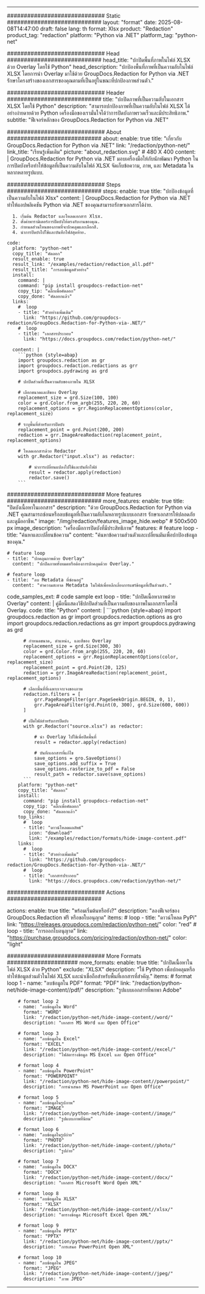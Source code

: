 
---
############################# Static ############################
layout: "format"
date:  2025-08-08T14:47:00
draft: false
lang: th
format: Xlsx
product: "Redaction"
product_tag: "redaction"
platform: "Python via .NET"
platform_tag: "python-net"

############################# Head ############################
head_title: "ปกปิดพื้นที่ภาพในไฟล์ XLSX ด้วย Overlay โดยใช้ Python"
head_description: "ปกป้องพื้นที่ภาพที่เป็นความลับในไฟล์ XLSX โดยการนำ Overlay มาใช้ด้วย GroupDocs.Redaction for Python via .NET รักษาโครงสร้างของเอกสารของคุณตามที่เป็นอยู่ในขณะที่ปกป้องภาพส่วนตัว."

############################# Header ############################
title: "ปกปิดภาพที่เป็นความลับในเอกสาร XLSX โดยใช้ Python" 
description: "สามารถปกป้องภาพที่เป็นความลับในไฟล์ XLSX ได้อย่างง่ายดายด้วย Python เครื่องมือของเรามั่นใจได้ว่าการปิดบังภาพรวดเร็วและมีประสิทธิภาพ."
subtitle: "ฟีเจอร์หลักของ GroupDocs.Redaction for Python via .NET" 

############################# About ############################
about:
    enable: true
    title: "เกี่ยวกับ GroupDocs.Redaction for Python via .NET"
    link: "/redaction/python-net/"
    link_title: "เรียนรู้เพิ่มเติม"
    picture: "about_redaction.svg" # 480 X 400
    content: |
       GroupDocs.Redaction for Python via .NET มอบเครื่องมือให้กับนักพัฒนา Python ในการปิดบังหรือทำให้ข้อมูลที่เป็นความลับในไฟล์ XLSX จัดเก็บข้อความ, ภาพ, และ Metadata ในหลากหลายรูปแบบ.

############################# Steps ############################
steps:
    enable: true
    title: "ปกป้องข้อมูลที่เป็นความลับในไฟล์ Xlsx"
    content: |
      GroupDocs.Redaction for Python via .NET ทำให้แอปพลิเคชัน Python via .NET ของคุณสามารถรักษาเอกสารได้ง่าย.
      
      1. เริ่มต้น Redactor และโหลดเอกสาร Xlsx.
      2. ตั้งค่าพารามิเตอร์การปิดบังให้ตรงกับงานของคุณ.
      3. กำหนดส่วนไหนของภาพที่จะปกคลุมและเลือกสี.
      4. นำการปิดบังไปใช้และบันทึกไฟล์สุดท้าย.
   
    code:
      platform: "python-net"
      copy_title: "คัดลอก"
      result_enable: true
      result_link: "/examples/redaction/redaction_all.pdf"
      result_title: "การลบข้อมูลตัวอย่าง"
      install:
        command: |
        command: "pip install groupdocs-redaction-net"
        copy_tip: "คลิ๊กเพื่อคัดลอก"
        copy_done: "คัดลอกแล้ว"
      links:
        #  loop
        - title: "ตัวอย่างเพิ่มเติม"
          link: "https://github.com/groupdocs-redaction/GroupDocs.Redaction-for-Python-via-.NET/"
        #  loop
        - title: "เอกสารประกอบ"
          link: "https://docs.groupdocs.com/redaction/python-net/"
          
      content: |
        ```python {style=abap}
        import groupdocs.redaction as gr
        import groupdocs.redaction.redactions as grr
        import groupdocs.pydrawing as grd

        # ปกปิดส่วนที่เป็นความลับของภาพใน XLSX

        # เลือกขนาดและสีของ Overlay
        replacement_size = grd.Size(100, 100)
        color = grd.Color.from_argb(255, 220, 20, 60)
        replacement_options = grr.RegionReplacementOptions(color, replacement_size)

        # ระบุพื้นที่สำหรับการปิดบัง
        replacement_point = grd.Point(200, 200)
        redaction = grr.ImageAreaRedaction(replacement_point, replacement_options)
                
        # โหลดเอกสารด้วย Redactor
        with gr.Redactor("input.xlsx") as redactor:

            # นำการเปลี่ยนแปลงไปใช้และบันทึกไฟล์
            result = redactor.apply(redaction)
            redactor.save()
        ```            


############################# More features ############################
more_features:
  enable: true
  title: "ปิดบังเนื้อหาในเอกสาร"
  description: "ด้วย GroupDocs.Redaction for Python via .NET คุณสามารถซ่อนหรือลบข้อมูลที่เป็นความลับในหลายรูปแบบเอกสาร รักษาเอกสารให้ปลอดภัยและดูมืออาชีพ."
  image: "/img/redaction/features_image_hide.webp" # 500x500 px
  image_description: "เครื่องมือการปิดบังที่มีประสิทธิภาพ"
  features:
    # feature loop
    - title: "ค้นหาและเปลี่ยนข้อความ"
      content: "ค้นหาข้อความส่วนตัวและเปลี่ยนมันเพื่อปกป้องข้อมูลของคุณ."

    # feature loop
    - title: "ปกคลุมภาพด้วย Overlay"
      content: "ปกปิดภาพทั้งหมดหรือต้องการปกคลุมด้วย Overlay."

    # feature loop
    - title: "ลบ Metadata ที่ซ่อนอยู่"
      content: "ทำความสะอาด Metadata ในไฟล์เพื่อหลีกเลี่ยงการแชร์ข้อมูลที่เป็นส่วนตัว."
      
  code_samples_ext:
    # code sample ext loop
    - title: "ปกปิดเนื้อหาภาพด้วย Overlay"
      content: |
        คู่มือนี้แสดงวิธีปกปิดส่วนที่เป็นความลับของภาพในเอกสารโดยใช้ Overlay.
      code:
        title: "Python"
        content: |
          ```python {style=abap}
          import groupdocs.redaction as gr
          import groupdocs.redaction.options as gro
          import groupdocs.redaction.redactions as grr
          import groupdocs.pydrawing as grd

          # กำหนดขนาด, ตำแหน่ง, และสีของ Overlay
          replacement_size = grd.Size(300, 30)
          color = grd.Color.from_argb(255, 220, 20, 60)
          replacement_options = grr.RegionReplacementOptions(color, replacement_size)
          replacement_point = grd.Point(20, 125)
          redaction = grr.ImageAreaRedaction(replacement_point, replacement_options)

          # เลือกพื้นที่ที่เฉพาะเจาะจงของภาพ
          redaction.filters = [
              grr.PageRangeFilter(grr.PageSeekOrigin.BEGIN, 0, 1),
              grr.PageAreaFilter(grd.Point(0, 300), grd.Size(600, 600))
          ]

          # เปิดไฟล์สำหรับการปิดบัง
          with gr.Redactor("source.xlsx") as redactor:

              # นำ Overlay ไปใช้เพื่อปิดพื้นที่
              result = redactor.apply(redaction)

              # บันทึกเอกสารที่แก้ไข
              save_options = gro.SaveOptions()
              save_options.add_suffix = True
              save_options.rasterize_to_pdf = False
              result_path = redactor.save(save_options)
          ```
        platform: "python-net"
        copy_title: "คัดลอก"
        install:
          command: "pip install groupdocs-redaction-net"
          copy_tip: "คลิ๊กเพื่อคัดลอก"
          copy_done: "คัดลอกแล้ว"
        top_links:
          #  loop
          - title: "ดาวน์โหลดผลลัพธ์"
            icon: "download"
            link: "/examples/redaction/formats/hide-image-content.pdf"
        links:
          #  loop
          - title: "ตัวอย่างเพิ่มเติม"
            link: "https://github.com/groupdocs-redaction/GroupDocs.Redaction-for-Python-via-.NET/"
          #  loop
          - title: "เอกสารประกอบ"
            link: "https://docs.groupdocs.com/redaction/python-net/"


############################# Actions ############################

actions:
  enable: true
  title: "พร้อมเริ่มต้นหรือยัง?"
  description: "ลองฟีเจอร์ของ GroupDocs.Redaction ฟรี หรือขอใบอนุญาต"
  items:
    #  loop
    - title: "ดาวน์โหลด PyPi"
      link: "https://releases.groupdocs.com/redaction/python-net/"
      color: "red"
        #  loop
    - title: "การออกใบอนุญาต"
      link: "https://purchase.groupdocs.com/pricing/redaction/python-net/"
      color: "light"


############################# More Formats #####################
more_formats:
    enable: true
    title: "ปกปิดเนื้อหาในไฟล์ XLSX ด้วย Python"
    exclude: "XLSX"
    description: "ใช้ Python เพื่อปกคลุมหรือทำให้ข้อมูลส่วนตัวในไฟล์ XLSX และน่าเชื่อถือสำหรับพื้นที่เอกสารที่สำคัญ."
    items: 
        # format loop 1
        - name: "ลบข้อมูลใน PDF"
          format: "PDF"
          link: "/redaction/python-net/hide-image-content//pdf/"
          description: "รูปแบบเอกสารที่พกพา Adobe"

        # format loop 2
        - name: "ลบข้อมูลใน Word"
          format: "WORD"
          link: "/redaction/python-net/hide-image-content//word/"
          description: "เอกสาร MS Word และ Open Office"
          
        # format loop 3
        - name: "ลบข้อมูลใน Excel"
          format: "EXCEL"
          link: "/redaction/python-net/hide-image-content//excel/"
          description: "ไฟล์ตารางข้อมูล MS Excel และ Open Office"

        # format loop 4
        - name: "ลบข้อมูลใน PowerPoint"
          format: "POWERPOINT"
          link: "/redaction/python-net/hide-image-content//powerpoint/"
          description: "การนำเสนอ MS PowerPoint และ Open Office"

        # format loop 5
        - name: "ลบข้อมูลในรูปภาพ"
          format: "IMAGE"
          link: "/redaction/python-net/hide-image-content//image/"
          description: "รูปแบบภาพที่นิยม"

        # format loop 6
        - name: "ลบข้อมูลในรูปถ่าย"
          format: "PHOTO"
          link: "/redaction/python-net/hide-image-content//photo/"
          description: "รูปถ่าย"

        # format loop 7
        - name: "ลบข้อมูลใน DOCX"
          format: "DOCX"
          link: "/redaction/python-net/hide-image-content//docx/"
          description: "เอกสาร Microsoft Word Open XML"
          
        # format loop 8
        - name: "ลบข้อมูลใน XLSX"
          format: "XLSX"
          link: "/redaction/python-net/hide-image-content//xlsx/"
          description: "ตารางข้อมูล Microsoft Excel Open XML"
          
        # format loop 9
        - name: "ลบข้อมูลใน PPTX"
          format: "PPTX"
          link: "/redaction/python-net/hide-image-content//pptx/"
          description: "การเสนอ PowerPoint Open XML"

        # format loop 10
        - name: "ลบข้อมูลใน JPEG"
          format: "JPEG"
          link: "/redaction/python-net/hide-image-content//jpeg/"
          description: "ภาพ JPEG"


---